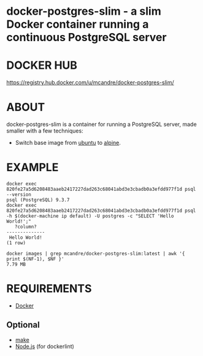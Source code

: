 # docker-postgres-slim - a slim Docker container running a continuous PostgreSQL server

# DOCKER HUB

https://registry.hub.docker.com/u/mcandre/docker-postgres-slim/

# ABOUT

docker-postgres-slim is a container for running a PostgreSQL server, made smaller with a few techniques:

* Switch base image from [ubuntu](https://registry.hub.docker.com/_/ubuntu/) to [alpine](https://registry.hub.docker.com/_/alpine/).

# EXAMPLE

```
docker exec 820fe27a5d6208483aaeb2417227dad263c68041abd3e3cbadb0a3efdd977f1d psql --version
psql (PostgreSQL) 9.3.7
docker exec 820fe27a5d6208483aaeb2417227dad263c68041abd3e3cbadb0a3efdd977f1d psql -h $(docker-machine ip default) -U postgres -c "SELECT 'Hello World!';"
   ?column?
--------------
 Hello World!
(1 row)

docker images | grep mcandre/docker-postgres-slim:latest | awk '{ print $(NF-1), $NF }'
7.79 MB
```

# REQUIREMENTS

* [Docker](https://www.docker.com/)

## Optional

* [make](http://www.gnu.org/software/make/)
* [Node.js](https://nodejs.org/en/) (for dockerlint)
